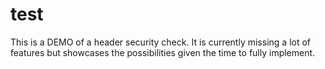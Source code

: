 # test
This is a DEMO of a header security check.  It is currently missing a lot of features but showcases the possibilities given the time to fully implement.
